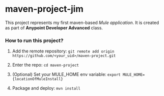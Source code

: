 # maven-project-jim

This project represents my first maven-based _Mule application_. It is created as part of **Anypoint Developer Advanced** class.

### How to run this project?


1. Add the remote repository: 
    `git remote add origin https://github.com/<your_uid>/maven-project.git`

2. Enter the repo: `cd maven-project`

3. (Optional) Set your MULE_HOME env variable: `export MULE_HOME={locationOfMuleInstall}`

4. Package and deploy: `mvn install`